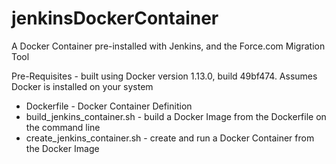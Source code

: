 # jenkinsDockerContainer
A Docker Container pre-installed with Jenkins, and the Force.com Migration Tool

Pre-Requisites - built using Docker version 1.13.0, build 49bf474. Assumes Docker is installed on your system

- Dockerfile - Docker Container Definition
- build_jenkins_container.sh - build a Docker Image from the Dockerfile on the command line
- create_jenkins_container.sh - create and run a Docker Container from the Docker Image

